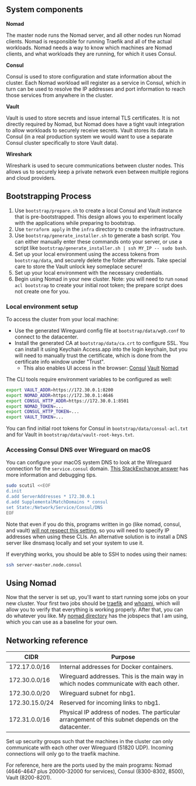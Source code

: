 ## System components

**Nomad**

The master node runs the Nomad server, and all other nodes run Nomad clients. Nomad is responsible for running Traefik and all of the actual workloads. Nomad needs a way to know which machines are Nomad clients, and what workloads they are running, for which it uses Consul.

**Consul**

Consul is used to store configuration and state information about the cluster. Each Nomad workload will register as a service in Consul, which in turn can be used to resolve the IP addresses and port information to reach those services from anywhere in the cluster.

**Vault**

Vault is used to store secrets and issue internal TLS certificates. It is not directly required by Nomad, but Nomad does have a tight vault integration to allow workloads to securely receive secrets. Vault stores its data in Consul (in a real production system we would want to use a separate Consul cluster specifically to store Vault data).

**Wireshark**

Wireshark is used to secure communications between cluster nodes. This allows us to securely keep a private network even between multiple regions and cloud providers.

## Bootstrapping Process

1. Use `bootstrap/prepare.sh` to create a local Consul and Vault instance that is pre-bootstrapped. This design allows you to experiment locally with the applications while preparing to bootstrap.
2. Use `terraform apply` in the `infra` directory to create the infrastructure.
3. Use `bootstrap/generate_installer.sh` to generate a bash script. You can either manually enter these commands onto your server, or use a script like `bootstrap/generate_installer.sh | ssh MY_IP -- sudo bash`.
4. Set up your local environment using the access tokens from `bootstrap/data`, and securely delete the folder afterwards. Take special care to store the Vault unlock key someplace secure!
5. Set up your local environment with the necessary credentials.
6. Begin using Nomad in your new cluster. Note: you will need to run `nomad acl bootstrap` to create your initial root token; the prepare script does not create one for you.

### Local environment setup

To access the cluster from your local machine:

- Use the generated Wireguard config file at `bootstrap/data/wg0.conf` to connect to the datacenter.
- Install the generated CA at `bootstrap/data/ca.crt` to configure SSL. You can install it using Keychain Access.app into the login keychain, but you will need to manually trust the certificate, which is done from the certificate info window under "Trust".
  - This also enables UI access in the browser: [Consul](https://172.30.0.1:8501/) [Vault](https://172.30.0.1:8200/) [Nomad](https://172.30.0.1:4646/)

The CLI tools require environment variables to be configured as well:

```bash
export VAULT_ADDR=https://172.30.0.1:8200
export NOMAD_ADDR=https://172.30.0.1:4646
export CONSUL_HTTP_ADDR=https://172.30.0.1:8501
export NOMAD_TOKEN=...
export CONSUL_HTTP_TOKEN=...
export VAULT_TOKEN=...
```

You can find initial root tokens for Consul in `bootstrap/data/consul-acl.txt` and for Vault in `bootstrap/data/vault-root-keys.txt`.

### Accessing Consul DNS over Wireguard on macOS

You can configure your macOS system DNS to look at the Wireguard connection for the `service.consul` domain. [This StackExchange answer](https://apple.stackexchange.com/a/385218/14873) has more information and debugging tips.

```bash
sudo scutil <<EOF
d.init
d.add ServerAddresses * 172.30.0.1
d.add SupplementalMatchDomains * consul
set State:/Network/Service/Consul/DNS
EOF
```

Note that even if you do this, programs written in go (like nomad, consul, and vault) [will not respect this setting](https://github.com/golang/go/issues/12524), so you will need to specify IP addresses when using these CLIs. An alternative solution is to install a DNS server like dnsmasq locally and set your system to use it.

If everything works, you should be able to SSH to nodes using their names:

```bash
ssh server-master.node.consul
```

## Using Nomad

Now that the server is set up, you'll want to start running some jobs on your new cluster. Your first two jobs should be [traefik](./nomad/traefik) and [whoami](./nomad/whoami), which will allow you to verify that everything is working properly. After that, you can do whatever you like. My [nomad directory](./nomad) has the jobspecs that I am using, which you can use as a baseline for your own.

## Networking reference

| CIDR           | Purpose                                                      |
| -------------- | ------------------------------------------------------------ |
| 172.17.0.0/16  | Internal addresses for Docker containers.                    |
| 172.30.0.0/16  | Wireguard addresses. This is the main way in which nodes communicate with each other. |
| 172.30.0.0/20  | Wireguard subnet for nbg1.                                   |
| 172.30.15.0/24 | Reserved for incoming links to nbg1.                         |
| 172.31.0.0/16  | Physical IP address of nodes. The particular arrangement of this subnet depends on the datacenter. |

Set up security groups such that the machines in the cluster can only communicate with each other over Wireguard (51820 UDP). Incoming connections will only go to the traefik machine.

For reference, here are the ports used by the main programs: Nomad (4646-4647 plus 20000-32000 for services), Consul (8300-8302, 8500), Vault (8200-8201). 
